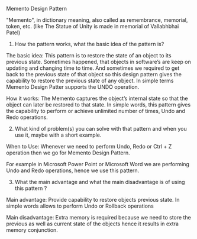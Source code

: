 Memento Design Pattern

"Memento", in dictionary meaning, also called as remembrance, memorial, token, etc. (like The Statue of Unity is made in memorial of Vallabhbhai Patel)

1. How the pattern works, what the basic idea of the pattern is?

The basic idea: This pattern is to restore the state of an object to its previous state. Sometimes happened, that objects in software’s are keep on updating and changing time to time. And sometimes we required to get back to the previous state of that object so this design pattern gives the capability to restore the previous state of any object. In simple terms Memento Design Patter supports the UNDO operation.

How it works: The Memento captures the object’s internal state so that the object can later be restored to that state. In simple words, this pattern gives the capability to perform or achieve unlimited number of times, Undo and Redo operations. 

2. What kind of problem(s) you can solve with that pattern and when you use it, maybe with a short example.

When to Use: Whenever we need to perform Undo, Redo or Ctrl + Z operation then we go for Memento Design Pattern.

For example in Microsoft Power Point or Microsoft Word we are performing Undo and Redo operations, hence we use this pattern.

3. What the main advantage and what the main disadvantage is of using this pattern ?

Main advantage: Provide capability to restore objects previous state. In simple words allows to perform Undo or Rollback operations

Main disadvantage: Extra memory is required because we need to store the previous as well as current state of the objects hence it results in extra memory conjunction.
